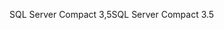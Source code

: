 <span data-ttu-id="21e4a-101">SQL Server Compact 3,5</span><span class="sxs-lookup"><span data-stu-id="21e4a-101">SQL Server Compact 3.5</span></span>